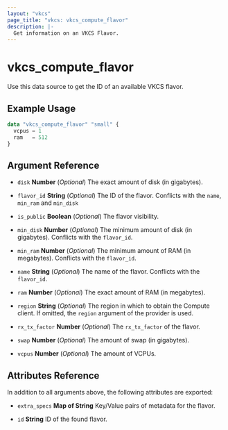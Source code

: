 ```yaml
---
layout: "vkcs"
page_title: "vkcs: vkcs_compute_flavor"
description: |-
  Get information on an VKCS Flavor.
---
```


# vkcs_compute_flavor

Use this data source to get the ID of an available VKCS flavor.

## Example Usage

```terraform
data "vkcs_compute_flavor" "small" {
  vcpus = 1
  ram   = 512
}
```

## Argument Reference
- `disk` **Number** (*Optional*) The exact amount of disk (in gigabytes).

- `flavor_id` **String** (*Optional*) The ID of the flavor. Conflicts with the `name`, `min_ram` and `min_disk`

- `is_public` **Boolean** (*Optional*) The flavor visibility.

- `min_disk` **Number** (*Optional*) The minimum amount of disk (in gigabytes). Conflicts with the `flavor_id`.

- `min_ram` **Number** (*Optional*) The minimum amount of RAM (in megabytes). Conflicts with the `flavor_id`.

- `name` **String** (*Optional*) The name of the flavor. Conflicts with the `flavor_id`.

- `ram` **Number** (*Optional*) The exact amount of RAM (in megabytes).

- `region` **String** (*Optional*) The region in which to obtain the Compute client. If omitted, the `region` argument of the provider is used.

- `rx_tx_factor` **Number** (*Optional*) The `rx_tx_factor` of the flavor.

- `swap` **Number** (*Optional*) The amount of swap (in gigabytes).

- `vcpus` **Number** (*Optional*) The amount of VCPUs.


## Attributes Reference
In addition to all arguments above, the following attributes are exported:
- `extra_specs` <strong>Map of </strong>**String** Key/Value pairs of metadata for the flavor.

- `id` **String** ID of the found flavor.


